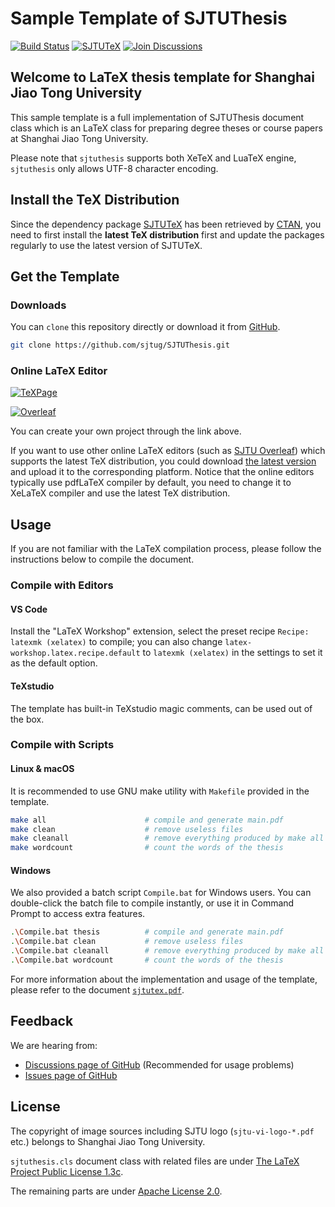 # Sample Template of SJTUThesis

[![Build Status](https://github.com/sjtug/SJTUThesis/actions/workflows/build.yml/badge.svg)](https://github.com/sjtug/SJTUThesis/actions)
[![SJTUTeX](https://img.shields.io/github/v/release/sjtug/SJTUTeX?label=SJTUTeX)](https://github.com/sjtug/SJTUTeX)
[![Join Discussions](https://img.shields.io/github/discussions/sjtug/SJTUThesis)](https://github.com/sjtug/SJTUThesis/discussions)

## Welcome to LaTeX thesis template for Shanghai Jiao Tong University

This sample template is a full implementation of SJTUThesis document class which is an LaTeX class for preparing degree theses or course papers at Shanghai Jiao Tong University.

Please note that `sjtuthesis` supports both XeTeX and LuaTeX engine, `sjtuthesis` only allows UTF-8 character encoding.

## Install the TeX Distribution

Since the dependency package [SJTUTeX](https://github.com/sjtug/SJTUTeX) has been retrieved by [CTAN](https://www.ctan.org/pkg/sjtutex), you need to first install the **latest TeX distribution** first and update the packages regularly to use the latest version of SJTUTeX.

## Get the Template

### Downloads

You can `clone` this repository directly or download it from [GitHub](https://github.com/sjtug/SJTUThesis).

```bash
git clone https://github.com/sjtug/SJTUThesis.git
```

### Online LaTeX Editor

[![TeXPage](https://img.shields.io/badge/SJTUThesis-TeXPage-495A80.svg)](https://www.texpage.com/template/542af6f9-f66f-4068-8732-f20fe7bd08ef)

[![Overleaf](https://img.shields.io/badge/SJTUThesis-Overleaf-098842.svg)](https://www.overleaf.com/latex/templates/sjtuthesis-latex-thesis-template-for-shanghai-jiao-tong-university/mkdwbyjbtfgg)

You can create your own project through the link above.

If you want to use other online LaTeX editors (such as [SJTU Overleaf](https://latex.sjtu.edu.cn)) which supports the latest TeX distribution, you could download [the latest version](https://github.com/sjtug/SJTUThesis/archive/refs/heads/master.zip) and upload it to the corresponding platform. Notice that the online editors typically use pdfLaTeX compiler by default, you need to change it to XeLaTeX compiler and use the latest TeX distribution.

## Usage

If you are not familiar with the LaTeX compilation process, please follow the instructions below to compile the document.

### Compile with Editors

#### VS Code

Install the "LaTeX Workshop" extension, select the preset recipe `Recipe: latexmk (xelatex)` to compile; you can also change `latex-workshop.latex.recipe.default` to `latexmk (xelatex)` in the settings to set it as the default option.

#### TeXstudio

The template has built-in TeXstudio magic comments, can be used out of the box.

### Compile with Scripts

#### Linux & macOS

It is recommended to use GNU make utility with `Makefile` provided in the template.

```bash
make all                      # compile and generate main.pdf
make clean                    # remove useless files
make cleanall                 # remove everything produced by make all
make wordcount                # count the words of the thesis
```

#### Windows

We also provided a batch script `Compile.bat` for Windows users. You can double-click the batch file to compile instantly, or use it in Command Prompt to access extra features.

```bash
.\Compile.bat thesis          # compile and generate main.pdf
.\Compile.bat clean           # remove useless files
.\Compile.bat cleanall        # remove everything produced by make all
.\Compile.bat wordcount       # count the words of the thesis
```

For more information about the implementation and usage of the template, please refer to the document [`sjtutex.pdf`](https://mirrors.ctan.org/macros/latex/contrib/sjtutex/sjtutex.pdf).

## Feedback

We are hearing from:

* [Discussions page of GitHub](https://github.com/sjtug/SJTUThesis/discussions) (Recommended for usage problems)
* [Issues page of GitHub](https://github.com/sjtug/SJTUThesis/issues)
<!-- * [SJTU BBS](https://bbs.sjtu.edu.cn/bbsdoc?board=TeX_LaTeX) -->

## License

The copyright of image sources including SJTU logo (`sjtu-vi-logo-*.pdf` etc.)
belongs to Shanghai Jiao Tong University.

`sjtuthesis.cls` document class with related files are under [The LaTeX Project Public License 1.3c](https://www.latex-project.org/lppl.txt).

The remaining parts are under [Apache License 2.0](LICENSE).
